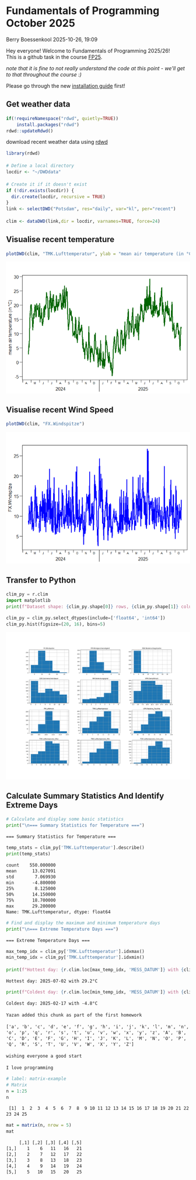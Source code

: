 # Fundamentals of Programming October 2025
Berry Boessenkool
2025-10-26, 19:09

Hey everyone! Welcome to Fundamentals of Programming 2025/26!  
This is a github task in the course
[FP25](https://open.hpi.de/courses/hpi-dh-fprog2025).

*note that it is fine to not really understand the code at this point -
we’ll get to that throughout the course :)*

Please go through the new [installation
guide](https://github.com/brry/fpsetup#software-installation-guide)
first!

## Get weather data

``` r
if(!requireNamespace("rdwd", quietly=TRUE))
    install.packages("rdwd")
rdwd::updateRdwd()
```

download recent weather data using
[rdwd](https://bookdown.org/brry/rdwd/)

``` r
library(rdwd)

# Define a local directory
locdir <- "~/DWDdata"

# Create it if it doesn't exist
if (!dir.exists(locdir)) {
  dir.create(locdir, recursive = TRUE)
}
link <- selectDWD("Potsdam", res="daily", var="kl", per="recent")

clim <- dataDWD(link,dir = locdir, varnames=TRUE, force=24)
```

## Visualise recent temperature

``` r
plotDWD(clim, "TMK.Lufttemperatur", ylab = "mean air temperature (in °C)", col = "darkgreen")
```

![](README_files/figure-commonmark/plot_clim-1.png)

## Visualise recent Wind Speed

``` r
plotDWD(clim, "FX.Windspitze")
```

![](README_files/figure-commonmark/plot_Wind_Speed-1.png)

## Transfer to Python

``` python
clim_py = r.clim
import matplotlib
print(f"Dataset shape: {clim_py.shape[0]} rows, {clim_py.shape[1]} columns")
```

``` python
clim_py = clim_py.select_dtypes(include=['float64', 'int64'])
clim_py.hist(figsize=(20, 16), bins=5)
```

![](README_files/figure-commonmark/histograms-1.png)

## Calculate Summary Statistics And Identify Extreme Days

``` python
# Calculate and display some basic statistics
print("\n=== Summary Statistics for Temperature ===")
```


    === Summary Statistics for Temperature ===

``` python
temp_stats = clim_py['TMK.Lufttemperatur'].describe()
print(temp_stats)
```

    count    550.000000
    mean      13.027091
    std        7.069930
    min       -4.800000
    25%        8.125000
    50%       14.150000
    75%       18.700000
    max       29.200000
    Name: TMK.Lufttemperatur, dtype: float64

``` python
# Find and display the maximum and minimum temperature days
print("\n=== Extreme Temperature Days ===")
```


    === Extreme Temperature Days ===

``` python
max_temp_idx = clim_py['TMK.Lufttemperatur'].idxmax()
min_temp_idx = clim_py['TMK.Lufttemperatur'].idxmin()

print(f"Hottest day: {r.clim.loc[max_temp_idx, 'MESS_DATUM']} with {clim_py.loc[max_temp_idx, 'TMK.Lufttemperatur']:.1f}°C")
```

    Hottest day: 2025-07-02 with 29.2°C

``` python
print(f"Coldest day: {r.clim.loc[min_temp_idx, 'MESS_DATUM']} with {clim_py.loc[min_temp_idx, 'TMK.Lufttemperatur']:.1f}°C")
```

    Coldest day: 2025-02-17 with -4.8°C

    Yazan added this chunk as part of the first homework

    ['a', 'b', 'c', 'd', 'e', 'f', 'g', 'h', 'i', 'j', 'k', 'l', 'm', 'n', 'o', 'p', 'q', 'r', 's', 't', 'u', 'v', 'w', 'x', 'y', 'z', 'A', 'B', 'C', 'D', 'E', 'F', 'G', 'H', 'I', 'J', 'K', 'L', 'M', 'N', 'O', 'P', 'Q', 'R', 'S', 'T', 'U', 'V', 'W', 'X', 'Y', 'Z']

    wishing everyone a good start

    I love programming

``` r
# label: matrix-example
# Matrix
n = 1:25
n
```

     [1]  1  2  3  4  5  6  7  8  9 10 11 12 13 14 15 16 17 18 19 20 21 22 23 24 25

``` r
mat = matrix(n, nrow = 5)
mat
```

         [,1] [,2] [,3] [,4] [,5]
    [1,]    1    6   11   16   21
    [2,]    2    7   12   17   22
    [3,]    3    8   13   18   23
    [4,]    4    9   14   19   24
    [5,]    5   10   15   20   25
